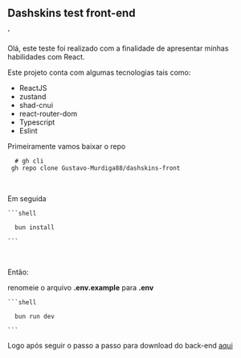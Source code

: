 
## Dashskins test front-end
'
<p>
 Olá, este teste foi realizado com a finalidade de apresentar minhas habilidades com React.

 Este projeto conta com algumas tecnologias tais como:
  
  - ReactJS
  - zustand
  - shad-cnui
  - react-router-dom
  - Typescript
  - Eslint
</p>

  Primeiramente vamos baixar o repo

  ```shell
    # gh cli
   gh repo clone Gustavo-Murdiga88/dashskins-front
  ```
  <br>

  Em seguida
  
    ```shell

      bun install
    
    ```
  <br>

Então:

renomeie o arquivo **.env.example** para **.env**

    ```shell

      bun run dev
    
    ```

  

 Logo após seguir o passo a passo para download do back-end <a href="https://github.com/Gustavo-Murdiga88/dashskins">aqui</a>